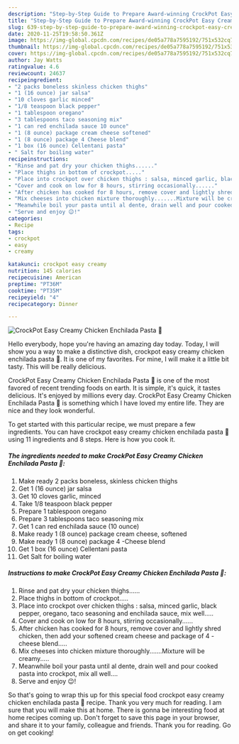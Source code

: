 ```yaml
---
description: "Step-by-Step Guide to Prepare Award-winning CrockPot Easy Creamy Chicken Enchilada Pasta 🍝"
title: "Step-by-Step Guide to Prepare Award-winning CrockPot Easy Creamy Chicken Enchilada Pasta 🍝"
slug: 639-step-by-step-guide-to-prepare-award-winning-crockpot-easy-creamy-chicken-enchilada-pasta
date: 2020-11-25T19:58:50.361Z
image: https://img-global.cpcdn.com/recipes/de05a778a7595192/751x532cq70/crockpot-easy-creamy-chicken-enchilada-pasta-🍝-recipe-main-photo.jpg
thumbnail: https://img-global.cpcdn.com/recipes/de05a778a7595192/751x532cq70/crockpot-easy-creamy-chicken-enchilada-pasta-🍝-recipe-main-photo.jpg
cover: https://img-global.cpcdn.com/recipes/de05a778a7595192/751x532cq70/crockpot-easy-creamy-chicken-enchilada-pasta-🍝-recipe-main-photo.jpg
author: Jay Watts
ratingvalue: 4.6
reviewcount: 24637
recipeingredient:
- "2 packs boneless skinless chicken thighs"
- "1 (16 ounce) jar salsa"
- "10 cloves garlic minced"
- "1/8 teaspoon black pepper"
- "1 tablespoon oregano"
- "3 tablespoons taco seasoning mix"
- "1 can red enchilada sauce 10 ounce"
- "1 (8 ounce) package cream cheese softened"
- "1 (8 ounce) package 4 Cheese blend"
- "1 box (16 ounce) Cellentani pasta"
- " Salt for boiling water"
recipeinstructions:
- "Rinse and pat dry your chicken thighs......"
- "Place thighs in bottom of crockpot....."
- "Place into crockpot over chicken thighs : salsa, minced garlic, black pepper, oregano, taco seasoning and enchilada sauce, mix well....."
- "Cover and cook on low for 8 hours, stirring occasionally......"
- "After chicken has cooked for 8 hours, remove cover and lightly shred chicken, then add your softened cream cheese and package of 4 - cheese blend....."
- "Mix cheeses into chicken mixture thoroughly.......Mixture will be creamy....."
- "Meanwhile boil your pasta until al dente, drain well and pour cooked pasta into crockpot, mix all well...."
- "Serve and enjoy 😉!"
categories:
- Recipe
tags:
- crockpot
- easy
- creamy

katakunci: crockpot easy creamy 
nutrition: 145 calories
recipecuisine: American
preptime: "PT36M"
cooktime: "PT35M"
recipeyield: "4"
recipecategory: Dinner

---
```



![CrockPot Easy Creamy Chicken Enchilada Pasta 🍝](https://img-global.cpcdn.com/recipes/de05a778a7595192/751x532cq70/crockpot-easy-creamy-chicken-enchilada-pasta-🍝-recipe-main-photo.jpg)

Hello everybody, hope you're having an amazing day today. Today, I will show you a way to make a distinctive dish, crockpot easy creamy chicken enchilada pasta 🍝. It is one of my favorites. For mine, I will make it a little bit tasty. This will be really delicious.

CrockPot Easy Creamy Chicken Enchilada Pasta 🍝 is one of the most favored of recent trending foods on earth. It is simple, it's quick, it tastes delicious. It's enjoyed by millions every day. CrockPot Easy Creamy Chicken Enchilada Pasta 🍝 is something which I have loved my entire life. They are nice and they look wonderful.




To get started with this particular recipe, we must prepare a few ingredients. You can have crockpot easy creamy chicken enchilada pasta 🍝 using 11 ingredients and 8 steps. Here is how you cook it.

<!--inarticleads1-->

##### The ingredients needed to make CrockPot Easy Creamy Chicken Enchilada Pasta 🍝:

1. Make ready 2 packs boneless, skinless chicken thighs
1. Get 1 (16 ounce) jar salsa
1. Get 10 cloves garlic, minced
1. Take 1/8 teaspoon black pepper
1. Prepare 1 tablespoon oregano
1. Prepare 3 tablespoons taco seasoning mix
1. Get 1 can red enchilada sauce (10 ounce)
1. Make ready 1 (8 ounce) package cream cheese, softened
1. Make ready 1 (8 ounce) package 4 -Cheese blend
1. Get 1 box (16 ounce) Cellentani pasta
1. Get  Salt for boiling water




<!--inarticleads2-->

##### Instructions to make CrockPot Easy Creamy Chicken Enchilada Pasta 🍝:

1. Rinse and pat dry your chicken thighs......
1. Place thighs in bottom of crockpot.....
1. Place into crockpot over chicken thighs : salsa, minced garlic, black pepper, oregano, taco seasoning and enchilada sauce, mix well.....
1. Cover and cook on low for 8 hours, stirring occasionally......
1. After chicken has cooked for 8 hours, remove cover and lightly shred chicken, then add your softened cream cheese and package of 4 - cheese blend.....
1. Mix cheeses into chicken mixture thoroughly.......Mixture will be creamy.....
1. Meanwhile boil your pasta until al dente, drain well and pour cooked pasta into crockpot, mix all well....
1. Serve and enjoy 😉!




So that's going to wrap this up for this special food crockpot easy creamy chicken enchilada pasta 🍝 recipe. Thank you very much for reading. I am sure that you will make this at home. There is gonna be interesting food at home recipes coming up. Don't forget to save this page in your browser, and share it to your family, colleague and friends. Thank you for reading. Go on get cooking!
